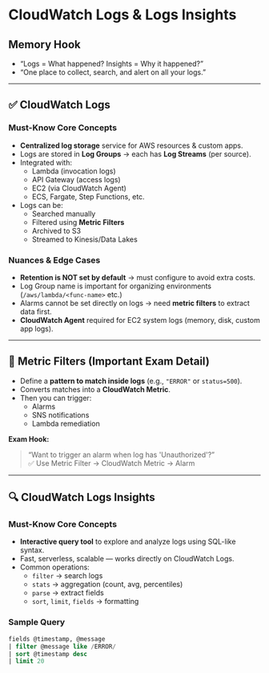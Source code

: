 # CloudWatch Logs & Logs Insights

## Memory Hook

- “Logs = What happened? Insights = Why it happened?”
- “One place to collect, search, and alert on all your logs.”

---

## ✅ CloudWatch Logs

### Must-Know Core Concepts

- **Centralized log storage** service for AWS resources & custom apps.
- Logs are stored in **Log Groups** → each has **Log Streams** (per source).
- Integrated with:
  - Lambda (invocation logs)
  - API Gateway (access logs)
  - EC2 (via CloudWatch Agent)
  - ECS, Fargate, Step Functions, etc.
- Logs can be:
  - Searched manually
  - Filtered using **Metric Filters**
  - Archived to S3
  - Streamed to Kinesis/Data Lakes

### Nuances & Edge Cases

- **Retention is NOT set by default** → must configure to avoid extra costs.
- Log Group name is important for organizing environments (`/aws/lambda/<func-name>` etc.)
- Alarms cannot be set directly on logs → need **metric filters** to extract data first.
- **CloudWatch Agent** required for EC2 system logs (memory, disk, custom app logs).

---

## 🧪 Metric Filters (Important Exam Detail)

- Define a **pattern to match inside logs** (e.g., `"ERROR"` or `status=500`).
- Converts matches into a **CloudWatch Metric**.
- Then you can trigger:
  - Alarms
  - SNS notifications
  - Lambda remediation

**Exam Hook:**  
> “Want to trigger an alarm when log has 'Unauthorized'?”  
✅ Use Metric Filter → CloudWatch Metric → Alarm

---

## 🔍 CloudWatch Logs Insights

### Must-Know Core Concepts

- **Interactive query tool** to explore and analyze logs using SQL-like syntax.
- Fast, serverless, scalable — works directly on CloudWatch Logs.
- Common operations:
  - `filter` → search logs
  - `stats` → aggregation (count, avg, percentiles)
  - `parse` → extract fields
  - `sort`, `limit`, `fields` → formatting

### Sample Query

```sql
fields @timestamp, @message
| filter @message like /ERROR/
| sort @timestamp desc
| limit 20
